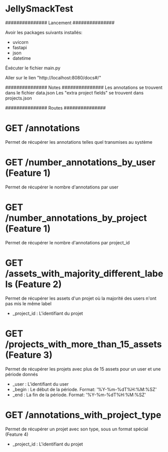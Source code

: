 # JellySmackTest

############### Lancement ###############

Avoir les packages suivants installés:
- uvicorn
- fastapi
- json
- datetime

Éxécuter le fichier main.py

Aller sur le lien "http://localhost:8080/docs#/"


############### Notes ###############
Les annotations se trouvent dans le fichier data.json
Les "extra project fields" se trouvent dans projects.json


############### Routes ###############

# GET /annotations
Permet de récupérer les annotations telles quel transmises au système


# GET /number_annotations_by_user (Feature 1)
Permet de récupérer le nombre d'annotations par user


# GET /number_annotations_by_project (Feature 1)
Permet de récupérer le nombre d'annotations par project_id


# GET /assets_with_majority_different_labels (Feature 2)
Permet de récupérer les assets d'un projet où la majorité des users n'ont pas mis le même label
- _project_id : L'identifiant du projet


# GET /projects_with_more_than_15_assets (Feature 3)
Permet de récupérer les projets avec plus de 15 assets pour un user et une période donnés
- _user  : L'identifiant du user
- _begin : Le début de la période. Format: '%Y-%m-%dT%H:%M:%SZ'
- _end   : La fin de la période. Format: '%Y-%m-%dT%H:%M:%SZ'


# GET /annotations_with_project_type
Permet de récupérer un projet avec son type, sous un format spécial (Feature 4)
- _project_id : L'identifiant du projet
